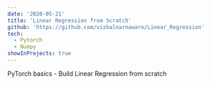 ```yaml
---
date: '2020-05-21'
title: 'Linear Regression from Scratch'
github: 'https://github.com/vishalnarnaware/Linear_Regression'
tech:
  - Pytorch
  - Numpy
showInProjects: true
---
```


PyTorch basics - Build Linear Regression from scratch

